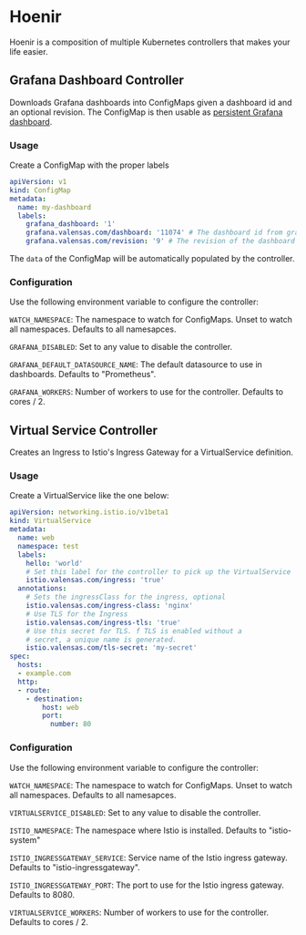 # Hoenir

Hoenir is a composition of multiple Kubernetes controllers that makes your life easier.

## Grafana Dashboard Controller

Downloads Grafana dashboards into ConfigMaps given a dashboard id and an optional revision.
The ConfigMap is then usable as [persistent Grafana dashboard](https://rancher.com/docs/rancher/v2.6/en/monitoring-alerting/guides/persist-grafana/).

### Usage

Create a ConfigMap with the proper labels

```yaml
apiVersion: v1
kind: ConfigMap
metadata:
  name: my-dashboard
  labels:
    grafana_dashboard: '1'
    grafana.valensas.com/dashboard: '11074' # The dashboard id from grafana.com
    grafana.valensas.com/revision: '9' # The revision of the dashboard from grafana.com, optional
```

The `data` of the ConfigMap will be automatically populated by the controller.

### Configuration

Use the following environment variable to configure the controller:

`WATCH_NAMESPACE`: The namespace to watch for ConfigMaps. Unset to watch all namespaces. Defaults to all namesapces.

`GRAFANA_DISABLED`: Set to any value to disable the controller.

`GRAFANA_DEFAULT_DATASOURCE_NAME`: The default datasource to use in dashboards. Defaults to "Prometheus".

`GRAFANA_WORKERS`: Number of workers to use for the controller. Defaults to cores / 2.

## Virtual Service Controller

Creates an Ingress to Istio's Ingress Gateway for a VirtualService definition.

### Usage

Create a VirtualService like the one below:

```yaml
apiVersion: networking.istio.io/v1beta1
kind: VirtualService
metadata:
  name: web
  namespace: test
  labels:
    hello: 'world'
    # Set this label for the controller to pick up the VirtualService
    istio.valensas.com/ingress: 'true'
  annotations:
    # Sets the ingressClass for the ingress, optional
    istio.valensas.com/ingress-class: 'nginx'
    # Use TLS for the Ingress 
    istio.valensas.com/ingress-tls: 'true'
    # Use this secret for TLS. f TLS is enabled without a
    # secret, a unique name is generated.
    istio.valensas.com/tls-secret: 'my-secret'
spec:
  hosts:
  - example.com
  http:
  - route:
    - destination:
        host: web
        port:
          number: 80
```

### Configuration

Use the following environment variable to configure the controller:

`WATCH_NAMESPACE`: The namespace to watch for ConfigMaps. Unset to watch all namespaces. Defaults to all namesapces.

`VIRTUALSERVICE_DISABLED`: Set to any value to disable the controller.

`ISTIO_NAMESPACE`: The namespace where Istio is installed. Defaults to "istio-system"

`ISTIO_INGRESSGATEWAY_SERVICE`: Service name of the Istio ingress gateway. Defaults to "istio-ingressgateway".

`ISTIO_INGRESSGATEWAY_PORT`: The port to use for the Istio ingress gateway. Defaults to 8080.

`VIRTUALSERVICE_WORKERS`: Number of workers to use for the controller. Defaults to cores / 2.
